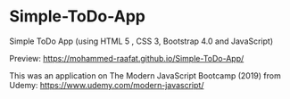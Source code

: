 # Simple-ToDo-App

Simple ToDo App (using HTML 5 , CSS 3, Bootstrap 4.0 and JavaScript)

Preview: https://mohammed-raafat.github.io/Simple-ToDo-App/

This was an application on The Modern JavaScript Bootcamp (2019) from Udemy: https://www.udemy.com/modern-javascript/
